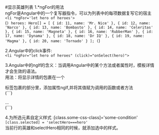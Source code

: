 #显示英雄列表
1.*ngFor的用法  
ngFor是Angular中的一个复写器指令，可以为列表中的每项数据复写它的宿主  
`<li *ngFor='let hero of heroes'>`  
(```)
heroes: Hero[] = [
  { id: 11, name: 'Mr. Nice' },
  { id: 12, name: 'Narco' },
  { id: 13, name: 'Bombasto' },
  { id: 14, name: 'Celeritas' },
  { id: 15, name: 'Magneta' },
  { id: 16, name: 'RubberMan' },
  { id: 17, name: 'Dynama' },
  { id: 18, name: 'Dr IQ' },
  { id: 19, name: 'Magma' },
  { id: 20, name: 'Tornado' }
];
(```)

2.Angular中的click事件:  
`<li *ngFor="let hero of heroes" (click)="onSelect(hero)">`

3.Angular中的ngIf的含义：当调用Angular中的某个方法或者属性时，模板详情才会生效的语法。  
用法：将显示详情的<html>包裹在一个<div>标签包裹的部分里，添加属性ngIf,并将其值赋为调用的函数或者方法  
  (```)
  <div *ngIf='selectHero'>
    ...
  </div>
  (```)
  
4.为所选元素自定义样式 :[class.some-css-class]='some-condition' 
`[class.selected] = 'selectHero===hero'`  
当前行的英雄和selectHero相同的时候，就添加选中的样式。


  
